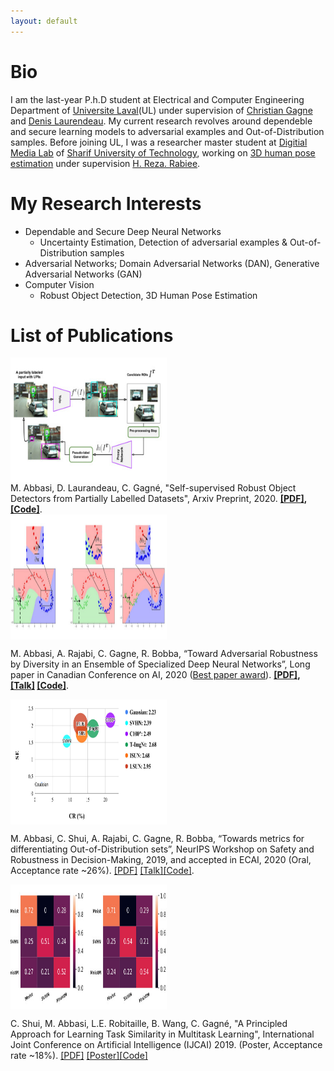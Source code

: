```yaml
---
layout: default
---
```



# Bio
 I am the last-year P.h.D student at Electrical and Computer Engineering Department of [Universite Laval](https://www.ulaval.ca/en/)(UL) under supervision of [Christian Gagne](http://vision.gel.ulaval.ca/~cgagne/) and [Denis Laurendeau](http://vision.gel.ulaval.ca/~laurend/). My current research revolves around dependeble and secure learning models to adversarial examples and Out-of-Distribution samples. Before joining UL, I was a researcher master student at [Digitial Media Lab](http://dml.ir/) of [Sharif University of Technology](http://www.en.sharif.edu/), working on [3D human pose estimation](https://ieeexplore.ieee.org/document/7335521/) under supervision [H. Reza. Rabiee](http://sharif.edu/~rabiee/).

# My Research Interests
- Dependable and Secure Deep Neural Networks
   - Uncertainty Estimation, Detection of adversarial examples & Out-of-Distribution samples
- Adversarial Networks; Domain Adversarial Networks (DAN), Generative Adversarial Networks (GAN)
- Computer Vision
   - Robust Object Detection, 3D Human Pose Estimation 



# List of Publications
<div class="parent">
<div class="img">
<img width="250" height="200" style="vertical-align:middle" src="/images/Our_proposal.jpg"/>
 </div>
 <div class="text">
 M. Abbasi, D. Laurandeau, C. Gagné, "Self-supervised Robust Object Detectors from Partially Labelled Datasets", Arxiv Preprint, 2020. <span style="font-weight: bold"><a href="https://arxiv.org/abs/2005.11549">[PDF]</a>, <a href="">[Code]</a></span>.
  </div>
 </div>
 
 <div class="parent">
<div class="img">
<img width="250" height="200" style="vertical-align:middle" src="/images/Ensemble.jpg"/>
 </div>
 <div class="text">
  
  M. Abbasi, A. Rajabi, C. Gagne, R. Bobba, “Toward Adversarial Robustness by Diversity in an Ensemble of Specialized Deep Neural Networks”, Long paper in Canadian Conference on AI, 2020 (<span style="color: red"><a href="https://www.caiac.ca/en/conferences/canadianai-2020/home">Best paper award</a></span>). <span style="font-weight: bold"><a href="https://arxiv.org/pdf/2005.08321.pdf">[PDF]</a>, <a href="https://youtu.be/qFrkUeBjTMA">[Talk]</a>
  <a href="">[Code]</a></span>.
  
  </div>
 </div>


<div class="parent">
 <div class="img">
 <img width="250" height="200" style="vertical-align:middle" src="/images/ECAI.jpg"/>
  </div>
 <div class="text">
  
  M. Abbasi, C. Shui, A. Rajabi, C. Gagne, R. Bobba, “Towards metrics for differentiating Out-of-Distribution sets”, NeurIPS Workshop on Safety and Robustness in Decision-Making, 2019, and accepted in ECAI, 2020 (Oral, Acceptance rate ~26%). <span style="fond-wight: bold"><a href="">[PDF]</a>
 <a href="">[Talk]</a><a href="">[Code]</a></span>.
</div>
</div>



<div class="parent">
 <div class="img">
<img width="250" height="200" style="vertical-align:middle" src="/images/MTL.jpg" >
   </div>
 <div class="text">
  
  C. Shui, M. Abbasi, L.E. Robitaille, B. Wang, C. Gagné, "A Principled Approach for Learning Task Similarity in Multitask Learning", International Joint Conference on Artificial Intelligence (IJCAI) 2019. (Poster, Acceptance rate ~18%). <span style="fond-wight: bold"><a href="">[PDF]</a>
 <a href="/Posters/2019_07___Deep_Multitask___IJCAI_Poster.pdf">[Poster]</a><a href="">[Code]</a></span>
</div>
</div>







